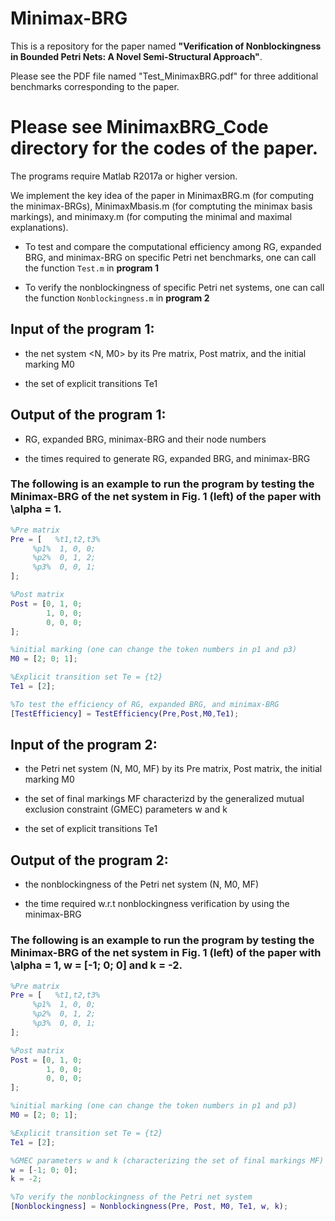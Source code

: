 # Minimax-BRG

This is a repository for the paper named **"Verification of Nonblockingness in Bounded Petri Nets: A Novel Semi-Structural Approach"**.

Please see the PDF file named "Test_MinimaxBRG.pdf" for three additional benchmarks corresponding to the paper.

# Please see MinimaxBRG_Code directory for the codes of the paper.

The programs require Matlab R2017a or higher version.

We implement the key idea of the paper in MinimaxBRG.m (for computing the minimax-BRGs), MinimaxMbasis.m (for comptuting the minimax basis markings), and minimaxy.m (for computing the minimal and maximal explanations).

* To test and compare the computational efficiency among RG, expanded BRG, and minimax-BRG on specific Petri net benchmarks, one can call the function ``Test.m`` in **program 1**

* To verify the nonblockingness of specific Petri net systems, one can call the function ``Nonblockingness.m`` in **program 2**

## Input of the program 1:

* the net system <N, M0> by its Pre matrix, Post matrix, and the initial marking M0

* the set of explicit transitions Te1

## Output of the program 1:

* RG, expanded BRG, minimax-BRG and their node numbers

* the times required to generate RG, expanded BRG, and minimax-BRG

### The following is an example to run the program by testing the Minimax-BRG of the net system in Fig. 1 (left) of the paper with \alpha = 1.

```MATLAB
%Pre matrix
Pre = [   %t1,t2,t3%
     %p1%  1, 0, 0;
     %p2%  0, 1, 2;
     %p3%  0, 0, 1;
];

%Post matrix
Post = [0, 1, 0;
        1, 0, 0;
        0, 0, 0;
];

%initial marking (one can change the token numbers in p1 and p3)
M0 = [2; 0; 1];

%Explicit transition set Te = {t2}
Te1 = [2];

%To test the efficiency of RG, expanded BRG, and minimax-BRG
[TestEfficiency] = TestEfficiency(Pre,Post,M0,Te1);
```

## Input of the program 2:

* the Petri net system (N, M0, MF) by its Pre matrix, Post matrix, the initial marking M0

* the set of final markings MF characterizd by the generalized mutual exclusion constraint (GMEC) parameters w and k

* the set of explicit transitions Te1

## Output of the program 2:

* the nonblockingness of the Petri net system (N, M0, MF)

* the time required w.r.t nonblockingness verification by using the minimax-BRG

### The following is an example to run the program by testing the Minimax-BRG of the net system in Fig. 1 (left) of the paper with \alpha = 1, w = [-1; 0; 0] and k = -2.

```MATLAB
%Pre matrix
Pre = [   %t1,t2,t3%
     %p1%  1, 0, 0;
     %p2%  0, 1, 2;
     %p3%  0, 0, 1;
];

%Post matrix
Post = [0, 1, 0;
        1, 0, 0;
        0, 0, 0;
];

%initial marking (one can change the token numbers in p1 and p3)
M0 = [2; 0; 1];

%Explicit transition set Te = {t2}
Te1 = [2];

%GMEC parameters w and k (characterizing the set of final markings MF)
w = [-1; 0; 0];
k = -2;

%To verify the nonblockingness of the Petri net system
[Nonblockingness] = Nonblockingness(Pre, Post, M0, Te1, w, k);
```




